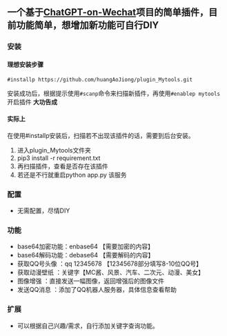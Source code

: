 ## 一个基于[ChatGPT-on-Wechat](https://github.com/zhayujie/chatgpt-on-wechat)**项目的简单插件，目前功能简单，想增加新功能可自行DIY**

### 安装
#### 理想安装步骤

```
#installp https://github.com/huangAoJiong/plugin_Mytools.git
```

安装成功后，根据提示使用`#scanp`命令来扫描新插件，再使用`#enablep mytools`开启插件
**大功告成**

#### 实际上

在使用#installp安装后，扫描若不出现该插件的话，需要到后台安装。

1. 进入plugin_Mytools文件夹
2. pip3 install -r requirement.txt
3. 再扫描插件，查看是否存在该插件
4. 若还是不行就重启python app.py 该服务


### 配置
* 无需配置，尽情DIY

### 功能
* base64加密功能：enbase64 【需要加密的内容】
* base64解码功能：debase64 【需要解码的内容】
* 获取QQ号头像   ：qq 12345678 【12345678部分填写8-10位QQ号】
* 获取动漫壁纸     ：关键字【MC酱、风景、汽车、二次元、动漫、美女】
* 图像增强             ：直接发送一幅图像，返回增强后的图像文件
* 发送QQ消息       ：添加了QQ机器人服务器，具体信息查看帮助



### 扩展
* 可以根据自己兴趣/需求，自行添加关键字查询功能。

